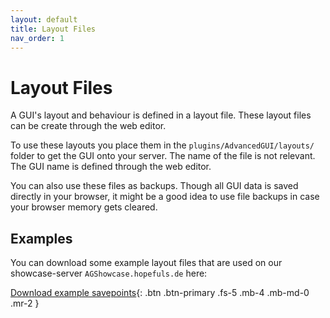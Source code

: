 ```yaml
---
layout: default
title: Layout Files
nav_order: 1
---
```


# Layout Files

A GUI's layout and behaviour is defined in a layout file. These layout files can be create through the web editor.


To use these layouts you place them in the `plugins/AdvancedGUI/layouts/` folder to get the GUI onto your server. The name of the file is not relevant. The GUI name is defined through the web editor.


You can also use these files as backups. Though all GUI data is saved directly in your browser, it might be a good idea to use file backups in case your browser memory gets cleared.

## Examples
You can download some example layout files that are used on our showcase-server `AGShowcase.hopefuls.de` here:

[Download example savepoints](https://content.hopefuls.de/AdvancedGUI/){: .btn .btn-primary .fs-5 .mb-4 .mb-md-0 .mr-2 }
